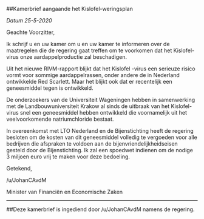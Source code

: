 ##Kamerbrief aangaande het Kislofel-weringsplan 
 
*Datum 25-5-2020*
 
Geachte Voorzitter,
 
Ik schrijf u en uw kamer om u en uw kamer te informeren over de maatregelen die de regering gaat treffen om te voorkomen dat het Kislofel-virus onze aardappelproductie zal beschadigen.            	
 
Uit het nieuwe RIVM-rapport blijkt dat het Kislofel -virus een serieuze risico vormt voor sommige aardappelrassen, onder andere de in Nederland ontwikkelde Red Scarlett. Maar het blijkt ook dat er recentelijk een geneesmiddel tegen is ontwikkeld.
 
De onderzoekers van de Universiteit Wageningen hebben in samenwerking met de Landbouwuniversiteit Krakow al sinds de uitbraak van het Kislofel-virus snel een geneesmiddel hebben ontwikkeld die voornamelijk uit het veelvoorkomende natriumchloride bestaat.
 
In overeenkomst met LTO Nederland en de Bijenstichting heeft de regering besloten om de kosten van dit geneesmiddel volledig te vergoeden voor alle bedrijven die afspraken te voldoen aan de bijenvriendelijkheidseisen gesteld door de Bijenstichting. Ik zal een spoedwet indienen om de nodige 3 miljoen euro vrij te maken voor deze bedoeling.
 
Getekend,
 
/u/JohanCAvdM
 
Minister van Financiën en Economische Zaken

---

##Deze kamerbrief is ingediend door /u/JohanCAvdM namens de regering.